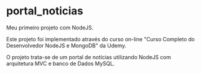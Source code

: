 # portal_noticias
Meu primeiro projeto com NodeJS.

Este projeto foi implementado através do curso on-line "Curso Completo do Desenvolvedor NodeJS e MongoDB" da Udemy.

O projeto trata-se de um portal de notícias utilizando NodeJS com arquitetura MVC e banco de Dados MySQL.
